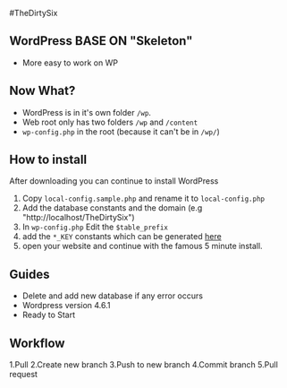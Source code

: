 #TheDirtySix




## WordPress BASE ON "Skeleton"

* More easy to work on WP

## Now What?

* WordPress is in it's own folder `/wp`.
* Web root only has two folders `/wp` and `/content`
* `wp-config.php` in the root (because it can't be in `/wp/`)

## How to install
After downloading you can continue to install WordPress
1) Copy `local-config.sample.php` and rename it to `local-config.php`
2) Add the database constants and the domain (e.g "http://localhost/TheDirtySix")
3) In `wp-config.php` Edit the `$table_prefix`
4) add the `*_KEY` constants which can be generated [here](https://api.wordpress.org/secret-key/1.1/salt)
5) open your website and continue with the famous 5 minute install.


## Guides

* Delete and add new database if any error occurs
* Wordpress version 4.6.1
* Ready to Start


## Workflow

1.Pull
2.Create new branch
3.Push to new branch
4.Commit branch
5.Pull request
